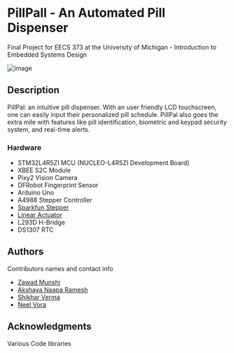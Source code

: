 # PillPall - An Automated Pill Dispenser

Final Project for EECS 373 at the University of Michigan - Introduction to Embedded Systems Design


![image](https://github.com/munshiz/373PillDispenser/assets/32941432/cd31d24f-11a2-45d0-8d44-4e4f5d8ae88b)


## Description

PillPal: an intuitive pill dispenser. With an user friendly LCD touchscreen, one can easily input their personalized pill schedule. PillPal also goes the extra mile with features like pill identification, biometric and keypad security system, and real-time alerts.

### Hardware

* STM32L4R5ZI MCU (NUCLEO-L4R5ZI Development Board)
* XBEE S2C Module
* Pixy2 Vision Camera
* DFRobot Fingerprint Sensor
* Arduino Uno
* A4988 Stepper Controller
* [Sparkfun Stepper](https://www.sparkfun.com/products/9238)
* [Linear Actuator](https://www.amazon.com/NORJIN-Electric-Actuator-Waterproof-Projects/dp/B0BK13M8N5/)
* L293D H-Bridge
* DS1307 RTC

## Authors

Contributors names and contact info
* [Zawad Munshi](munshiz@umich.edu)
* [Akshaya Naapa Ramesh](akshayan@umich.edu)
* [Shikhar Verma](shikharv@umich.edu)
* [Neel Vora](neelnv@umich.edu)

## Acknowledgments

Various Code libraries
